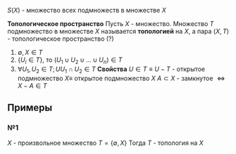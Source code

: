 
$S(X)$ - множество всех подмножеств в множестве $X$

**Топологическое пространство**
Пусть $X$ - множество.
Множество $T$ подмножество в множестве $X$ называется **топологией** на $X$, а пара $(X, T)$ - топологическое пространство (?)
1. $\emptyset, X \in T$
2. $\{ U_i\in T \}$, то $(U_1 \cup U_2 \cup ... \cup U_n) \in  T$
3. $\forall U_{1}, U_{2} \in T; UU_{1} \cap U_{2} \in T$
**Свойства**
$U \in T \equiv U - T$ - открытое подмножество $X \equiv$ открытое подмножество $X$ 
$A\subset X$ - замкнутое $\iff X-A\in T$ 

## Примеры
### №1
$X$ - произвольное множество
$T = \left\{\emptyset, X\right\}$
Тогда $T$ - топология на $X$
